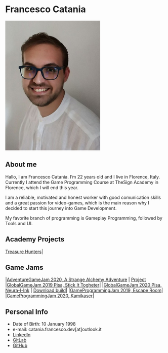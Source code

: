 # Francesco Catania

![](francesco_catania.jpeg)

## __About me__
Hallo, I am Francesco Catania. I’m 22 years old and I live in Florence, Italy.
Currently I attend the Game Programming Course at TheSign Academy in Florence,  which I will end this year. 

I am a reliable, motivated and honest worker with good comunication skills and a great passion for video-games, which is the main reason why I decided to start this journey into Game Development.

My favorite branch of programming is Gameplay Programming, followed by Tools and UI.

## __Academy Projects__
[Treasure Hunters](https://drive.google.com/file/d/1GbkLQ7R8dJdG-pEGe4M1SnDQR-x6Q1Bd/view?usp=sharing)|

## __Game Jams__
|[AdventureGameJam 2020, A Strange Alchemy Adventure](https://gamejolt.com/games/a_strange_alchemy_adventure/493453) | [Project](https://gitlab.com/FocaccinaMan/adventurejam2020)
|[GlobalGameJam 2019 Pisa, Stick It Togheter](https://globalgamejam.org/2019/games/stick-it-together)|
|[GlobalGameJam 2020 Pisa, Neura-l-Ink](https://globalgamejam.org/2020/games/neura-l-ink-9?token=1595080965) | [Download build](https://drive.google.com/file/d/1zcU7UA1eCsdPrAIsj_kH9Tsf2s7lPQHg/view?usp=sharing)|
|[GameProgrammingJam 2019, Escape Room](https://drive.google.com/file/d/1cbFKBWfCmqoHR7nT6m-rQAHIbRKyIWXs/view?usp=sharing)|
|[GameProgrammingJam 2020, Kamikaser](https://drive.google.com/file/d/1GHfLjFXZqk473L3Hb05zQDk2mDmgN10r/view?usp=sharing)|

## __Personal Info__
- Date of Birth: 10 January 1998
- e-mail: catania.francesco.dev[at]outlook.it
- [LinkedIn](https://www.linkedin.com/in/francescocataniadev/)
- [GitLab](https://gitlab.com/FocaccinaMan)
- [GitHub](https://github.com/FrancescoCataniaDev)
